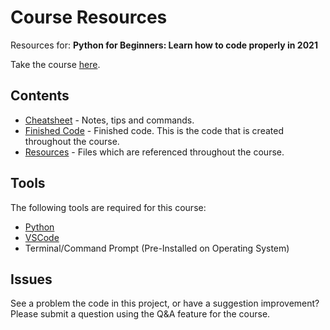 # Course Resources

Resources for: **Python for Beginners: Learn how to code properly in 2021**

Take the course [here](http://londonapp.dev/beginner-python).


## Contents

 * [Cheatsheet](CHEATSHEET.md) - Notes, tips and commands.
 * [Finished Code](final-code/) - Finished code. This is the code that is created throughout the course.
 * [Resources](resources/) - Files which are referenced throughout the course.
 
 
## Tools

The following tools are required for this course:

 * [Python](https://www.python.org/)
 * [VSCode](https://code.visualstudio.com/)
 * Terminal/Command Prompt (Pre-Installed on Operating System)
 
## Issues

See a problem the code in this project, or have a suggestion improvement? Please submit a question using the Q&A feature for the course.
